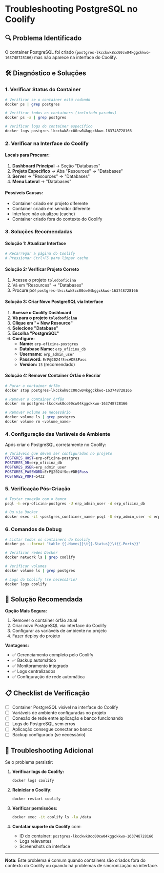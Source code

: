 # Troubleshooting PostgreSQL no Coolify

## 🔍 Problema Identificado

O container PostgreSQL foi criado (`postgres-lkcckwk8cc00cw04kggckkwo-163748728166`) mas não aparece na interface do Coolify.

## 🛠️ Diagnóstico e Soluções

### 1. Verificar Status do Container

```bash
# Verificar se o container está rodando
docker ps | grep postgres

# Verificar todos os containers (incluindo parados)
docker ps -a | grep postgres

# Verificar logs do container específico
docker logs postgres-lkcckwk8cc00cw04kggckkwo-163748728166
```

### 2. Verificar na Interface do Coolify

#### Locais para Procurar:
1. **Dashboard Principal** → Seção "Databases"
2. **Projeto Específico** → Aba "Resources" → "Databases"
3. **Server** → "Resources" → "Databases"
4. **Menu Lateral** → "Databases"

#### Possíveis Causas:
- Container criado em projeto diferente
- Container criado em servidor diferente
- Interface não atualizou (cache)
- Container criado fora do contexto do Coolify

### 3. Soluções Recomendadas

#### Solução 1: Atualizar Interface
```bash
# Recarregar a página do Coolify
# Pressionar Ctrl+F5 para limpar cache
```

#### Solução 2: Verificar Projeto Correto
1. Acesse o projeto `toledooficina`
2. Vá em "Resources" → "Databases"
3. Procure por `postgres-lkcckwk8cc00cw04kggckkwo-163748728166`

#### Solução 3: Criar Novo PostgreSQL via Interface
1. **Acesse o Coolify Dashboard**
2. **Vá para o projeto `toledooficina`**
3. **Clique em "+ New Resource"**
4. **Selecione "Database"**
5. **Escolha "PostgreSQL"**
6. **Configure:**
   - **Name:** `erp-oficina-postgres`
   - **Database Name:** `erp_oficina_db`
   - **Username:** `erp_admin_user`
   - **Password:** `ErP@2024!Sec#DB$Pass`
   - **Version:** `15` (recomendado)

#### Solução 4: Remover Container Órfão e Recriar
```bash
# Parar o container órfão
docker stop postgres-lkcckwk8cc00cw04kggckkwo-163748728166

# Remover o container órfão
docker rm postgres-lkcckwk8cc00cw04kggckkwo-163748728166

# Remover volume se necessário
docker volume ls | grep postgres
docker volume rm <volume_name>
```

### 4. Configuração das Variáveis de Ambiente

Após criar o PostgreSQL corretamente no Coolify:

```bash
# Variáveis que devem ser configuradas no projeto
POSTGRES_HOST=erp-oficina-postgres
POSTGRES_DB=erp_oficina_db
POSTGRES_USER=erp_admin_user
POSTGRES_PASSWORD=ErP@2024!Sec#DB$Pass
POSTGRES_PORT=5432
```

### 5. Verificação Pós-Criação

```bash
# Testar conexão com o banco
psql -h erp-oficina-postgres -U erp_admin_user -d erp_oficina_db

# Ou via Docker
docker exec -it <postgres_container_name> psql -U erp_admin_user -d erp_oficina_db
```

### 6. Comandos de Debug

```bash
# Listar todos os containers do Coolify
docker ps --format "table {{.Names}}\t{{.Status}}\t{{.Ports}}"

# Verificar redes Docker
docker network ls | grep coolify

# Verificar volumes
docker volume ls | grep postgres

# Logs do Coolify (se necessário)
docker logs coolify
```

## 🎯 Solução Recomendada

**Opção Mais Segura:**
1. Remover o container órfão atual
2. Criar novo PostgreSQL via interface do Coolify
3. Configurar as variáveis de ambiente no projeto
4. Fazer deploy do projeto

**Vantagens:**
- ✅ Gerenciamento completo pelo Coolify
- ✅ Backup automático
- ✅ Monitoramento integrado
- ✅ Logs centralizados
- ✅ Configuração de rede automática

## 📋 Checklist de Verificação

- [ ] Container PostgreSQL visível na interface do Coolify
- [ ] Variáveis de ambiente configuradas no projeto
- [ ] Conexão de rede entre aplicação e banco funcionando
- [ ] Logs do PostgreSQL sem erros
- [ ] Aplicação consegue conectar ao banco
- [ ] Backup configurado (se necessário)

## 🚨 Troubleshooting Adicional

Se o problema persistir:

1. **Verificar logs do Coolify:**
   ```bash
   docker logs coolify
   ```

2. **Reiniciar o Coolify:**
   ```bash
   docker restart coolify
   ```

3. **Verificar permissões:**
   ```bash
   docker exec -it coolify ls -la /data
   ```

4. **Contatar suporte do Coolify** com:
   - ID do container: `postgres-lkcckwk8cc00cw04kggckkwo-163748728166`
   - Logs relevantes
   - Screenshots da interface

---

**Nota:** Este problema é comum quando containers são criados fora do contexto do Coolify ou quando há problemas de sincronização na interface.
